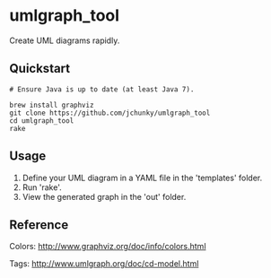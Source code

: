# umlgraph_tool

Create UML diagrams rapidly.

## Quickstart

    # Ensure Java is up to date (at least Java 7).

    brew install graphviz
    git clone https://github.com/jchunky/umlgraph_tool
    cd umlgraph_tool
    rake

## Usage

1. Define your UML diagram in a YAML file in the 'templates' folder.
2. Run 'rake'.
3. View the generated graph in the 'out' folder.

## Reference

Colors: http://www.graphviz.org/doc/info/colors.html

Tags: http://www.umlgraph.org/doc/cd-model.html
